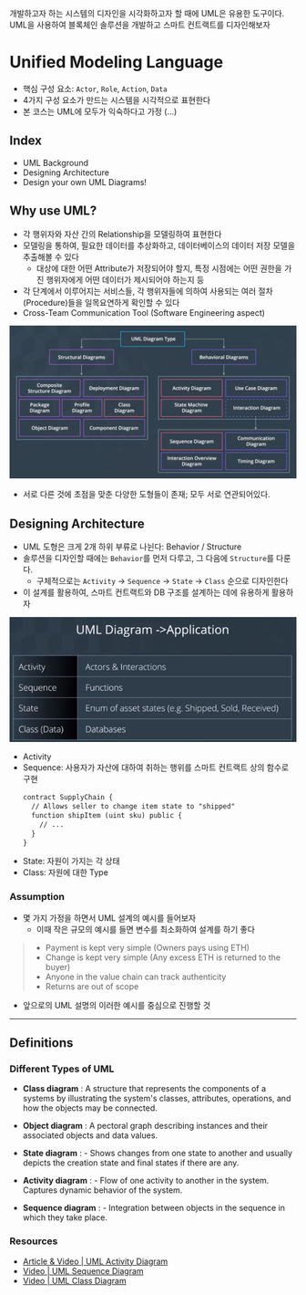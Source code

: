 개발하고자 하는 시스템의 디자인을 시각화하고자 할 때에 UML은 유용한 도구이다. UML을 사용하여 블록체인 솔루션을 개발하고 스마트 컨트랙트를 디자인해보자

# Unified Modeling Language

- 핵심 구성 요소: `Actor`, `Role`, `Action`, `Data`
- 4가지 구성 요소가 만드는 시스템을 시각적으로 표현한다
- 본 코스는 UML에 모두가 익숙하다고 가정 (...)

## Index

- UML Background
- Designing Architecture
- Design your own UML Diagrams!

## Why use UML?

- 각 행위자와 자산 간의 Relationship을 모델링하여 표현한다
- 모델링을 통하여, 필요한 데이터를 추상화하고, 데이터베이스의 데이터 저장 모델을 추출해볼 수 있다
  - 대상에 대한 어떤 Attribute가 저장되어야 할지, 특정 시점에는 어떤 권한을 가진 행위자에게 어떤 데이터가 제시되어야 하는지 등
- 각 단계에서 이루어지는 서비스들, 각 행위자들에 의하여 사용되는 여러 절차(Procedure)들을 일목요연하게 확인할 수 있다
- Cross-Team Communication Tool (Software Engineering aspect)

![](UML-categories.png)

- 서로 다른 것에 초점을 맞춘 다양한 도형들이 존재; 모두 서로 연관되어있다.

## Designing Architecture

- UML 도형은 크게 2개 하위 부류로 나뉜다: Behavior / Structure
- 솔루션을 디자인할 때에는 `Behavior`를 먼저 다루고, 그 다음에 `Structure`를 다룬다.
  - 구체적으로는 `Activity` → `Sequence` → `State` → `Class` 순으로 디자인한다
- 이 설계를 활용하여, 스마트 컨트랙트와 DB 구조를 설계하는 데에 유용하게 활용하자

![](UML-to-App.png)

- Activity
- Sequence: 사용자가 자산에 대하여 취하는 행위를 스마트 컨트랙트 상의 함수로 구현
  ```solidity
  contract SupplyChain {
    // Allows seller to change item state to "shipped"
    function shipItem (uint sku) public {
      // ...
    }
  }
  ```
- State: 자원이 가지는 각 상태
- Class: 자원에 대한 Type

### Assumption

- 몇 가지 가정을 하면서 UML 설계의 예시를 들어보자
  - 이때 작은 규모의 예시를 들면 변수를 최소화하여 설계를 하기 좋다

> - Payment is kept very simple (Owners pays using ETH)
> - Change is kept very simple (Any excess ETH is returned to the buyer)
> - Anyone in the value chain can track authenticity
> - Returns are out of scope

- 앞으로의 UML 설명의 이러한 예시를 중심으로 진행할 것

----

## Definitions
### Different Types of UML

- **Class diagram** : A structure that represents the components of a systems by illustrating the system's classes, attributes, operations, and how the objects may be connected.

- **Object diagram** : A pectoral graph describing instances and their associated objects and data values.

- **State diagram** : - Shows changes from one state to another and usually depicts the creation state and final states if there are any.

- **Activity diagram** : - Flow of one activity to another in the system. Captures dynamic behavior of the system.

- **Sequence diagram** : - Integration between objects in the sequence in which they take place.

### Resources

- [Article & Video | UML Activity Diagram](https://www.lucidchart.com/pages/uml-activity-diagram)
- [Video | UML Sequence Diagram](https://www.youtube.com/watch?v=pCK6prSq8aw)
- [Video | UML Class Diagram](https://www.youtube.com/watch?v=UI6lqHOVHic)
